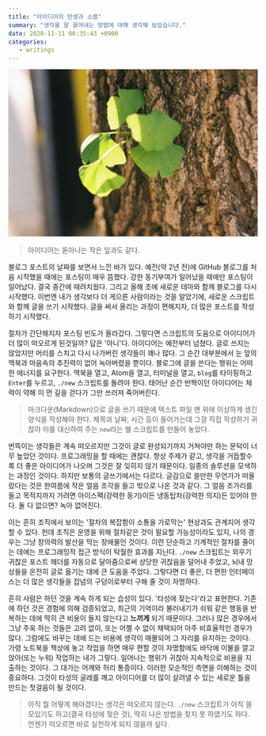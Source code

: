 ```yaml
---
title: "아이디어의 탄생과 소멸"
summary: "생각을 잘 끌어내는 방법에 대해 생각해 보았습니다."
date: 2020-11-11 06:35:43 +0900
categories:
   - writings
---
```


![leaf.jpeg](/assets/images/knfBK2S.jpg)
> 아이디어는 돋아나는 작은 잎과도 같다.

블로그 포스트의 날짜를 보면서 느낀 바가 있다. 예전(약 2년 전)에 GitHub 블로그를 처음 시작했을 때에는 포스팅이 매우 뜸했다. 강한 동기부여가 일어났을 때에만 포스팅이 일어났다. 결국 중간에 때려치웠다. 그리고 올해 초에 새로운 테마와 함께 블로그를 다시 시작했다. 이번엔 내가 생각보다 더 게으른 사람이라는 것을 알았기에, 새로운 스크립트와 함께 글을 쓰기 시작했다. 글을 써서 올리는 과정이 편해지자, 더 많은 포스트를 작성하기 시작했다.

절차가 간단해지자 포스팅 빈도가 올라갔다. 그렇다면 스크립트의 도움으로 아이디어가 더 많이 떠오르게 된것일까? 답은 '아니'다. 아이디어는 예전부터 넘쳤다. 글로 쓰지는 않았지만 머리를 스치고 다시 나가버린 생각들이 꽤나 많다. 그 순간 대부분에서 눈 앞의 맥북과 마음속의 추진력이 없어 녹아버렸을 뿐이다. 블로그에 글을 쓴다는 행위는 어떠한 에너지를 요구한다. 맥북을 열고, Atom을 열고, 터미널을 열고, `blog`를 타이핑하고 `Enter`를 누르고, `./new` 스크립트를 돌려야 한다. 태어난 순간 반짝이던 아이디어는 체력이 약해 이 먼 길을 걷다가 그만 쓰러져 죽어버린다.

> 마크다운(Markdown)으로 글을 쓰기 때문에 텍스트 파일 맨 위에 이상하게 생긴 양식을 작성해야 한다. 제목과 날짜, 시간 등이 들어가는데 그걸 직접 작성하기 귀찮아 이를 대신하여 주는 `new`라는 쉘 스크립트를 만들어 놓았다.

번뜩이는 생각들은 계속 떠오르지만 그것이 글로 완성되기까지 거쳐야만 하는 문턱이 너무 높았던 것이다. 프로그래밍을 할 때에는 괜찮다. 항상 주제가 같고, 생각을 거듭할수록 더 좋은 아이디어가 나오며 그것은 잘 잊히지 않기 때문이다. 일종의 솔루션을 모색하는 과정인 것이다. 하지만 보통의 글쓰기에서는 다르다. 글감으로 쓸만한 무언가가 떠올랐다는 것은 한여름에 작은 얼음 조각을 들고 밖으로 나온 것과 같다. 그 얼음 조가리를 들고 목적지까지 가려면 아이스팩(강력한 동기)이든 냉동탑차(강력한 의지)든 있어야 한다. 둘 다 없으면? 녹아 없어진다.

이는 흔히 조직에서 보이는 '절차의 복잡함이 소통을 가로막는' 현상과도 관계지어 생각할 수 있다. 헌데 조직은 운영을 위해 절차같은 것이 필요할 가능성이라도 있지, 나의 경우는 그냥 창의력의 발산을 막는 장애물인 것이다. 이런 단순하고 기계적인 절차를 줄이는 데에는 프로그래밍적 접근 방식이 탁월한 효과를 지닌다. `./new` 스크립트는 외우기 귀찮은 포스트 헤더를 자동으로 달아줌으로써 상당한 귀찮음을 덜어내 주었고, 뇌내 망상들을 온전히 글로 옮기는 데에 큰 도움을 주었다. 그렇다면 더 좋은, 더 편한 인터페이스는 더 많은 생각들을 잡념의 구덩이로부터 구해 줄 것이 자명하다.

흔히 사람은 하던 것을 계속 하게 되는 습성이 있다. '타성에 젖는다'라고 표현한다. 기존에 하던 것은 경험에 의해 검증되었고, 최근의 기억이라 불러내기가 쉬워 같은 행동을 반복하는 데에 딱히 큰 비용이 들지 않는다고 **느끼게** 되기 때문이다. 그러나 많은 경우에서 그냥 주욱 하는 것들은 고려 없이, 또는 어쩔 수 없이 채택되어 아주 비효율적인 경우가 많다. 그럼에도 바꾸는 데에 드는 비용에 생각이 매몰되어 그 자리를 유지하는 것이다. 가령 노트북을 책상에 놓고 작업을 하면 매우 편할 것이 자명함에도 바닥에 이불을 깔고 앉아(또는 누워) 작업하는 내가 그렇다. 일어나는 행위가 귀찮아 지속적으로 비용을 지출하는 것이다. 그 대가는 어깨와 허리 통증이다. 이러한 모순적인 측면을 이해하는 것이 중요하다. 그것이 타성의 굴레를 깨고 아이디어를 더 많이 살려낼 수 있는 새로운 틀을 만드는 첫걸음이 될 것이다.

> 아직 뭘 어떻게 해야겠다는 생각은 떠오르지 않는다. `./new` 스크립트가 아직 쓸모있기도 하고(결국 타성에 젖은 것), 딱히 나은 방법을 찾지 못 하였기도 하다. 언젠가 떠오르면 바로 실천하게 되지 않을까 싶다.
